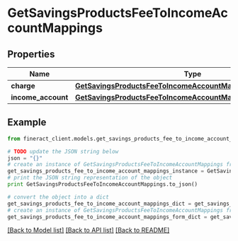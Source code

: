 # GetSavingsProductsFeeToIncomeAccountMappings


## Properties

Name | Type | Description | Notes
------------ | ------------- | ------------- | -------------
**charge** | [**GetSavingsProductsFeeToIncomeAccountMappingsCharge**](GetSavingsProductsFeeToIncomeAccountMappingsCharge.md) |  | [optional] 
**income_account** | [**GetSavingsProductsFeeToIncomeAccountMappingsIncomeAccount**](GetSavingsProductsFeeToIncomeAccountMappingsIncomeAccount.md) |  | [optional] 

## Example

```python
from fineract_client.models.get_savings_products_fee_to_income_account_mappings import GetSavingsProductsFeeToIncomeAccountMappings

# TODO update the JSON string below
json = "{}"
# create an instance of GetSavingsProductsFeeToIncomeAccountMappings from a JSON string
get_savings_products_fee_to_income_account_mappings_instance = GetSavingsProductsFeeToIncomeAccountMappings.from_json(json)
# print the JSON string representation of the object
print GetSavingsProductsFeeToIncomeAccountMappings.to_json()

# convert the object into a dict
get_savings_products_fee_to_income_account_mappings_dict = get_savings_products_fee_to_income_account_mappings_instance.to_dict()
# create an instance of GetSavingsProductsFeeToIncomeAccountMappings from a dict
get_savings_products_fee_to_income_account_mappings_form_dict = get_savings_products_fee_to_income_account_mappings.from_dict(get_savings_products_fee_to_income_account_mappings_dict)
```
[[Back to Model list]](../README.md#documentation-for-models) [[Back to API list]](../README.md#documentation-for-api-endpoints) [[Back to README]](../README.md)


